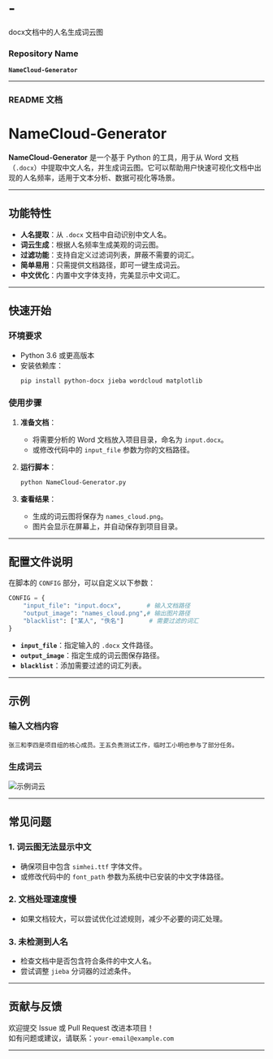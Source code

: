 # -
docx文档中的人名生成词云图
### Repository Name
**`NameCloud-Generator`**

---

### README 文档

# NameCloud-Generator

**NameCloud-Generator** 是一个基于 Python 的工具，用于从 Word 文档（`.docx`）中提取中文人名，并生成词云图。它可以帮助用户快速可视化文档中出现的人名频率，适用于文本分析、数据可视化等场景。

---

## 功能特性

- **人名提取**：从 `.docx` 文档中自动识别中文人名。
- **词云生成**：根据人名频率生成美观的词云图。
- **过滤功能**：支持自定义过滤词列表，屏蔽不需要的词汇。
- **简单易用**：只需提供文档路径，即可一键生成词云。
- **中文优化**：内置中文字体支持，完美显示中文词汇。

---

## 快速开始

### 环境要求

- Python 3.6 或更高版本
- 安装依赖库：
  ```bash
  pip install python-docx jieba wordcloud matplotlib
  ```

### 使用步骤

1. **准备文档**：
   - 将需要分析的 Word 文档放入项目目录，命名为 `input.docx`。
   - 或修改代码中的 `input_file` 参数为你的文档路径。

2. **运行脚本**：
   ```bash
   python NameCloud-Generator.py
   ```

3. **查看结果**：
   - 生成的词云图将保存为 `names_cloud.png`。
   - 图片会显示在屏幕上，并自动保存到项目目录。

---

## 配置文件说明

在脚本的 `CONFIG` 部分，可以自定义以下参数：

```python
CONFIG = {
    "input_file": "input.docx",       # 输入文档路径
    "output_image": "names_cloud.png",# 输出图片路径
    "blacklist": ["某人", "佚名"]       # 需要过滤的词汇
}
```

- **`input_file`**：指定输入的 `.docx` 文件路径。
- **`output_image`**：指定生成的词云图保存路径。
- **`blacklist`**：添加需要过滤的词汇列表。

---

## 示例

### 输入文档内容
```
张三和李四是项目组的核心成员。王五负责测试工作，临时工小明也参与了部分任务。
```

### 生成词云
![示例词云](names_cloud.png)

---

## 常见问题

### 1. 词云图无法显示中文
- 确保项目中包含 `simhei.ttf` 字体文件。
- 或修改代码中的 `font_path` 参数为系统中已安装的中文字体路径。

### 2. 文档处理速度慢
- 如果文档较大，可以尝试优化过滤规则，减少不必要的词汇处理。

### 3. 未检测到人名
- 检查文档中是否包含符合条件的中文人名。
- 尝试调整 `jieba` 分词器的过滤条件。

---

## 贡献与反馈

欢迎提交 Issue 或 Pull Request 改进本项目！  
如有问题或建议，请联系：`your-email@example.com`

---

